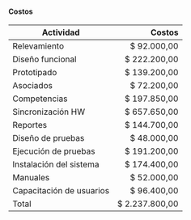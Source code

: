 #### Costos
| Actividad | Costos |
|-----------|--------:|
|Relevamiento|$ 92.000,00|
|Diseño funcional|$ 222.200,00|
|Prototipado|$ 139.200,00|
|Asociados|$ 72.200,00|
|Competencias|$ 197.850,00|
|Sincronización HW|$ 657.650,00|
|Reportes|$ 144.700,00|
|Diseño de pruebas|$ 48.000,00|
|Ejecución de pruebas|$ 191.200,00|
|Instalación del sistema|$ 174.400,00|
|Manuales|$ 52.000,00|
|Capacitación de usuarios|$ 96.400,00|
|Total|$ 2.237.800,00|
